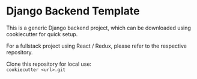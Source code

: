 # Django Backend Template

This is a generic Django backend project, which can
be downloaded using cookiecutter for quick setup.  

For a fullstack project using React / Redux, please
refer to the respective repository.

Clone this repository for local use:  
``cookiecutter <url>.git``
